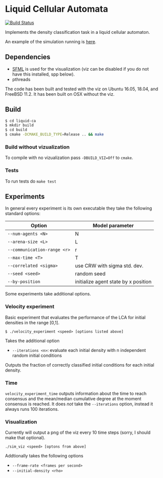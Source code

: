 # Liquid Cellular Automata

[![Build Status](https://travis-ci.com/wfvining/liquid-ca.svg?branch=master)](https://travis-ci.com/wfvining/liquid-ca)

Implements the density classification task in a liquid cellular
automaton.

An example of the simulation running is [here](https://youtu.be/Cbwa5ovKSgU).

## Dependencies

* [SFML](https://www.sfml-dev.org/) is used for the visualization (viz can be disabled 
  if you do not have this installed, spp below).
* pthreads

The code has been built and tested with the viz on Ubuntu 16.05,
18.04, and FreeBSD 11.2. It has been built on OSX without the viz.

## Build
```bash
$ cd liquid-ca
$ mkdir build
$ cd build
$ cmake -DCMAKE_BUILD_TYPE=Release .. && make
```

### Build without vizualization

To compile with no vizualization pass `-DBUILD_VIZ=Off` to `cmake`.

### Tests

To run tests do `make test`

## Experiments
In general every experiment is its own executable they take the
following standard options:

| Option                      | Model parameter                      |
| --------------------------- | ------------------------------------ |
| `--num-agents <N>`          | N                                    |
| `--arena-size <L>`          | L                                    |
| `--communication-range <r>` | r                                    |
| `--max-time <T>`            | T                                    |
| `--correlated <sigma>`      | use CRW with sigma std. dev.         |
| `--seed <seed>`             | random seed                          |
| `--by-position`             | initialize agent state by x position |

Some experiments take additional options.

### Velocity experiment
Basic experiment that evaluates the performance of the LCA for initial
densities in the range [0,1].

`$ ./velocity_experiment <speed> [options listed above]`

Takes the additional option
* `--iterations <n>`: evaluate each initial density with n independent random initial conditions

Outputs the fraction of correctly classified initial conditions for
each initial density.

### Time
`velocity_experiment_time` outputs information about the time to reach
consensus and the mean/median cumulative degree at the moment consensus is
reached. It does *not* take the `--iterations` option, instead it always 
runs 100 iterations.

### Visualization
Currently will output a png of the viz every 10 time steps (sorry, I
should make that optional).

`./sim_viz <speed> [optons from above]`

Addtionally takes the following options

* `--frame-rate <frames per second>`
* `--initial-density <rho>`


